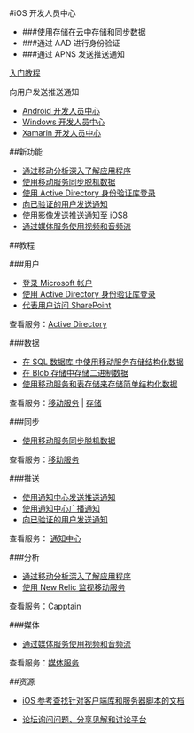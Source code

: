 <properties 
  pageTitle="移动服务-iOS - Azure 微软云"
  metakeywords="" 
  description="" 
  services="" 
  documentationCenter="iOS" 
  authors="" 
  manager="Tiffena" 
  editor="EricChen"/>
  
<tag ms.service="移动服务" ms.date="03/04/2015" wacn.date="03/04/2015"/>


#iOS 开发人员中心

- ###使用存储在云中存储和同步数据
- ###通过 AAD 进行身份验证
- ###通过 APNS 发送推送通知

[入门教程](/documentation/articles/mobile-services-ios-get-started/)

向用户发送推送通知

- [Android 开发人员中心](/develop/mobile/android)
- [Windows 开发人员中心](/develop/mobile/windows)
- [Xamarin 开发人员中心](/develop/mobile/xamarin)

##新功能

- [通过移动分析深入了解应用程序](/documentation/articles/mobile-services-ios-get-started-mobile-analytics/)
- [使用移动服务同步脱机数据](/documentation/articles/mobile-services-ios-get-started-offline-data/)
- [使用 Active Directory 身份验证库登录](/documentation/articles/mobile-services-dotnet-backend-ios-adal-sso-authentication/)
- [向已验证的用户发送通知](/documentation/articles/mobile-services-javascript-backend-ios-push-notifications-app-users/)
-  [使用影像发送推送通知至 iOS8](/documentation/articles/notification-hubs-aspnet-backend-ios-rich-push/)
- [通过媒体服务使用视频和音频流](/documentation/articles/media-services-use-ios-media-player-framework/)

##教程

###用户

- [登录 Microsoft 帐户](/documentation/articles/mobile-services-ios-get-started-users/)
- [使用 Active Directory 身份验证库登录](/documentation/articles/mobile-services-dotnet-backend-ios-adal-sso-authentication/)
- [代表用户访问 SharePoint](/documentation/articles/mobile-services-dotnet-backend-calling-sharepoint-on-behalf-of-user/)

查看服务：[Active Directory](https://github.com/AzureAD)

###数据

- [在 SQL 数据库 中使用移动服务存储结构化数据](/documentation/articles/mobile-services-ios-get-started-data/)
- [在 Blob 存储中存储二进制数据](/documentation/articles/mobile-services-ios-upload-data-blob-storage/)
- [使用移动服务和表存储来存储简单结构化数据](/documentation/articles/mobile-services-store-data-table-storage/)

查看服务：[移动服务](/documentation/services/mobile-services/) | [存储](/documentation/services/storage/)

###同步

- [使用移动服务同步脱机数据](/documentation/articles/mobile-services-ios-get-started-offline-data/)

查看服务：[移动服务](/documentation/services/mobile-services/)

###推送

- [使用通知中心发送推送通知](/documentation/articles/notification-hubs-ios-get-started/)
- [使用通知中心广播通知](/documentation/articles/notification-hubs-ios-send-breaking-news/)
- [向已验证的用户发送通知](/documentation/articles/mobile-services-javascript-backend-ios-push-notifications-app-users/)

查看服务： [通知中心](/documentation/services/notification-hubs/)

###分析

- [通过移动分析深入了解应用程序](/documentation/articles/mobile-services-ios-get-started-mobile-analytics/)
- [使用 New Relic 监视移动服务](/documentation/articles/store-new-relic-mobile-services-monitor/)

查看服务：[Capptain](http://www.capptain.com/)

###媒体

- [通过媒体服务使用视频和音频流](/documentation/articles/media-services-use-ios-media-player-framework/)

查看服务：[媒体服务](/develop/media-services/)

##资源

- [iOS 参考查找针对客户端库和服务器脚本的文档](/develop/mobile/reference-ios/)

<!--
- [iOS 示例了解丰富的可下载示例应用程序](/develop/mobile/ios-samples/)
-->

- [论坛询问问题、分享见解和讨论平台](https://social.msdn.microsoft.com/Forums/zh-CN/home?forum=windowsazurezhchs)
